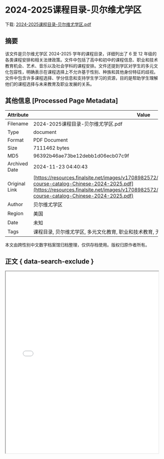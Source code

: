 # 2024-2025课程目录-贝尔维尤学区

<!-- tcd_download_link -->
下载: <a href="../2024-2025课程目录-贝尔维尤学区.pdf" download>2024-2025课程目录-贝尔维尤学区.pdf</a>
<!-- tcd_download_link_end -->

## 摘要

<!-- tcd_abstract -->
该文件是贝尔维尤学区 2024-2025 学年的课程目录，详细列出了 6 至 12 年级的各类课程安排和相关法律政策。文件中包括了高中和初中的课程信息、职业和技术教育机会、艺术、音乐以及社会学科的课程安排。文件还提到学区对学生的多元文化包容性，明确表示在课程选择上不允许基于性别、种族和其他身份特征的歧视。文件中包含许多课程选择、学分信息和支持学生学习的资源，目的是帮助学生理解他们的课程选择与未来教育及职业发展的关系。

<!-- tcd_abstract_end -->

## 其他信息 [Processed Page Metadata]

| Attribute       | Value                                  |
|-----------------|----------------------------------------|
| Filename        | 2024-2025课程目录-贝尔维尤学区.pdf                             |
| Type            | document                                 |
| Format          | PDF Document                               |
| Size            | 7111462 bytes                           |
| MD5             | 96392b46ae73be12debb1d06ecb07c9f                                  |
| Archived Date   | 2024-11-23 04:40:43                             |
| Original Link   | [https://resources.finalsite.net/images/v1708982572/bsd405org/qhpp9qve7jvq2zbwridn/bsd-course-catalog-Chinese-2024-2025.pdf](https://resources.finalsite.net/images/v1708982572/bsd405org/qhpp9qve7jvq2zbwridn/bsd-course-catalog-Chinese-2024-2025.pdf)                         |
| Author          | 贝尔维尤学区                               |
| Region          | 美国                               |
| Date            | 未知                                 |
| Tags            | 课程目录, 贝尔维尤学区, 多元文化教育, 职业和技术教育, 无歧视政策, 高中课程, 初中课程                                 |

本文由跨性别中文数字档案馆归档整理，仅供存档使用。版权归原作者所有。


## 正文 { data-search-exclude }

<!-- tcd_main_text -->
<iframe src="../2024-2025课程目录-贝尔维尤学区.pdf" width="100%" height="600px">
    <p>无法显示PDF，请下载查看。</p>
</iframe>
<!-- tcd_main_text_end -->

